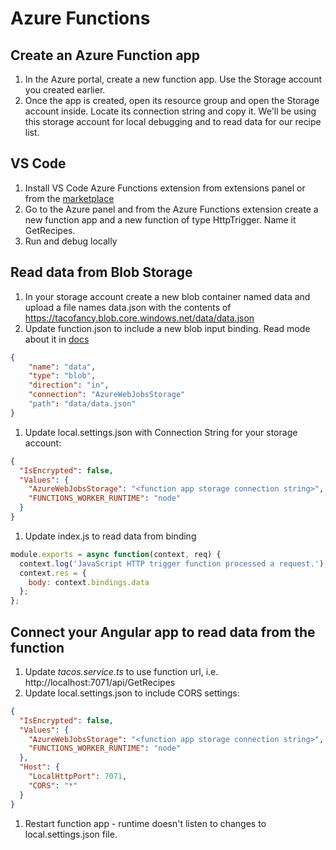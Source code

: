 # Azure Functions

## Create an Azure Function app

1. In the Azure portal, create a new function app. Use the Storage account you created earlier.
1. Once the app is created, open its resource group and open the Storage account inside. Locate its connection string and copy it. We'll be using this storage account for local debugging and to read data for our recipe list.

## VS Code 

1. Install VS Code Azure Functions extension from extensions panel or from the [marketplace]( https://marketplace.visualstudio.com/items/?WT.mc_id=workshop-github-js-team&itemName=ms-azuretools.vscode-azurefunctions)
1. Go to the Azure panel and from the Azure Functions extension create a new function app and a new function of type HttpTrigger. Name it GetRecipes. 
1. Run and debug locally 

## Read data from Blob Storage

1. In your storage account create a new blob container named data and upload a file names data.json with the contents of https://tacofancy.blob.core.windows.net/data/data.json 
1. Update function.json to include a new blob input binding. Read mode about it in [docs](https://docs.microsoft.com/en-us/azure/azure-functions/functions-bindings-storage-blob/?WT.mc_id=workshop-github-js-team) 

```json
{
    "name": "data",
    "type": "blob",
    "direction": "in",
    "connection": "AzureWebJobsStorage"
    "path": "data/data.json"
}
```
1. Update local.settings.json with Connection String for your storage account:

```json
{
  "IsEncrypted": false,
  "Values": {
    "AzureWebJobsStorage": "<function app storage connection string>",
    "FUNCTIONS_WORKER_RUNTIME": "node"
  }
}
```
1. Update index.js to read data from binding
```javascript
module.exports = async function(context, req) {
  context.log('JavaScript HTTP trigger function processed a request.');
  context.res = {
    body: context.bindings.data
  };
};
```

## Connect your Angular app to read data from the function 

1. Update *tacos.service.ts* to use function url, i.e. http://localhost:7071/api/GetRecipes 
1. Update local.settings.json to include CORS settings:
```json
{
  "IsEncrypted": false,
  "Values": {
    "AzureWebJobsStorage": "<function app storage connection string>",
    "FUNCTIONS_WORKER_RUNTIME": "node"
  },
  "Host": {
    "LocalHttpPort": 7071,
    "CORS": "*"
  }
}
```
1. Restart function app - runtime doesn't listen to changes to local.settings.json file.

